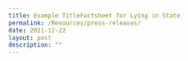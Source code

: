 ```yaml
---
title: Example TitleFactsheet for Lying in State
permalink: /Resources/press-releases/
date: 2021-12-22
layout: post
description: ""
---
```

